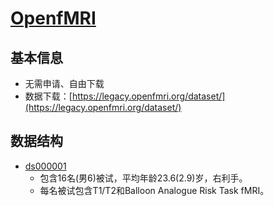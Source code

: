 # [OpenfMRI](https://legacy.openfmri.org/dataset/)

## 基本信息

* 无需申请、自由下载
* 数据下载：[https://legacy.openfmri.org/dataset/](https://legacy.openfmri.org/dataset/)

## 数据结构

* [ds000001](https://legacy.openfmri.org/dataset/ds000001/)
  * 包含16名(男6)被试，平均年龄23.6(2.9)岁，右利手。
  * 每名被试包含T1/T2和Balloon Analogue Risk Task fMRI。

